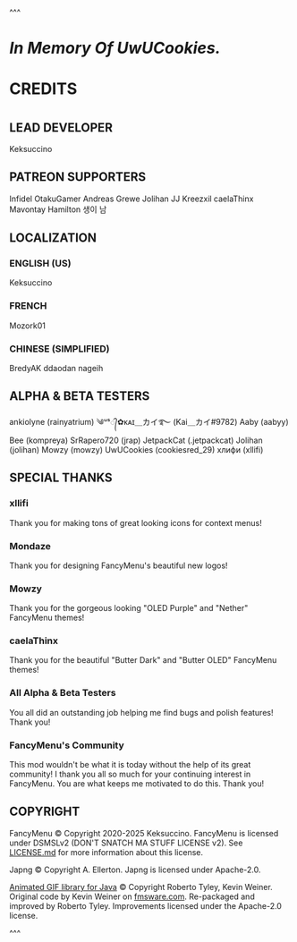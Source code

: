 
^^^

# 
# _In Memory Of UwUCookies._
# 
# 


# CREDITS
# 

## LEAD DEVELOPER
Keksuccino


## PATREON SUPPORTERS
Infidel
OtakuGamer
Andreas Grewe
Jolihan
JJ
Kreezxil
caelaThinx
Mavontay Hamilton
생이 남


## LOCALIZATION

### ENGLISH (US)
Keksuccino

### FRENCH
Mozork01

### CHINESE (SIMPLIFIED)
BredyAK
ddaodan
nageih


## ALPHA & BETA TESTERS
ankiolyne (rainyatrium)
༄ᵘˢ᭄✿ᴋᴀɪ＿カイ࿐ (Kai＿カイ#9782)
Aaby (aabyy)
Bee (kompreya)
SrRapero720 (jrap)
JetpackCat (.jetpackcat)
Jolihan (jolihan)
Mowzy (mowzy)
UwUCookies (cookiesred_29)
хлифи (xllifi)


## SPECIAL THANKS

### xllifi
Thank you for making tons of great looking icons for context menus!

### Mondaze
Thank you for designing FancyMenu's beautiful new logos!

### Mowzy
Thank you for the gorgeous looking "OLED Purple" and "Nether" FancyMenu themes!

### caelaThinx
Thank you for the beautiful "Butter Dark" and "Butter OLED" FancyMenu themes!

### All Alpha & Beta Testers
You all did an outstanding job helping me find bugs and polish features! Thank you!

### FancyMenu's Community
This mod wouldn't be what it is today without the help of its great community!
I thank you all so much for your continuing interest in FancyMenu.
You are what keeps me motivated to do this. Thank you!


## COPYRIGHT
FancyMenu © Copyright 2020-2025 Keksuccino.
FancyMenu is licensed under DSMSLv2 (DON'T SNATCH MA STUFF LICENSE v2).
See [LICENSE.md](https://github.com/Keksuccino/FancyMenu/blob/master/LICENSE.md) for more information about this license.

Japng © Copyright A. Ellerton.
Japng is licensed under Apache-2.0.

[Animated GIF library for Java](https://github.com/rtyley/animated-gif-lib-for-java) © Copyright Roberto Tyley, Kevin Weiner.
Original code by Kevin Weiner on [fmsware.com](http://www.fmsware.com/stuff/gif.html).
Re-packaged and improved by Roberto Tyley. Improvements licensed under the Apache-2.0 license.

^^^